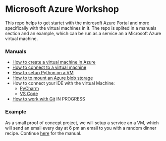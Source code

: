 # Microsoft Azure Workshop

This repo helps to get startet with the microsoft Azure Portal and
more specifically with the virtual machines in it. The repo is 
splited in a manuals section and an example, which can be run as
a service an a Microsoft Azure virtual machine. 

### Manuals
- [How to create a virtual machine in Azure](manuals/creating_virtual_machine.md)
- [How to connect to a virtual machine](manuals/connect_to_vm.md)
- [How to setup Python on a VM](manuals/setup_anaconda_python.md)
- [How to to mount an Azure blob storage](manuals/mount_blob_storage.md)
- How to connect your IDE with the virtual Machine:
    - [PyCharm](manuals/setup_pycharm_ssh.md)
    - [VS Code](manuals/setup_vs_code_ssh.md)
- [How to work with Git](manuals/work_with_git.md) IN PROGRESS

### Example
As a small proof of concept project, we will setup a service an a
VM, which will send an email every day at 6 pm an email to you with
a random dinner recipe. Continue [here](examples/recipe_sender/README.md) for the manual. 